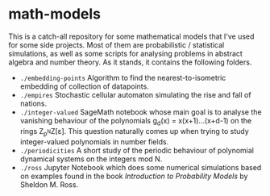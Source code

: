 # math-models

This is a catch-all repository for some mathematical models that I've used for some side projects. Most of them are probabilistic / statistical simulations, as well as some scripts for analysing problems in abstract algebra and number theory. As it stands, it contains the following folders.

- ```./embedding-points``` Algorithm to find the nearest-to-isometric embedding of collection of datapoints.
- ```./empires``` Stochastic cellular automaton simulating the rise and fall of nations.
- ```./integer-valued``` SageMath notebook whose main goal is to analyse the vanishing behaviour of the polynomials g<sub>d</sub>(x) = x(x+1)...(x+d-1) on the rings Z<sub>p<sup>N</sup></sub>Z[ε]. This question naturally comes up when trying to study integer-valued polynomials in number fields.
- ```./periodicities``` A short study of the periodic behaviour of polynomial dynamical systems on the integers mod N.
- ```./ross``` Jupyter Notebook which does some numerical simulations based on examples found in the book *Introduction to Probability Models* by Sheldon M. Ross.
